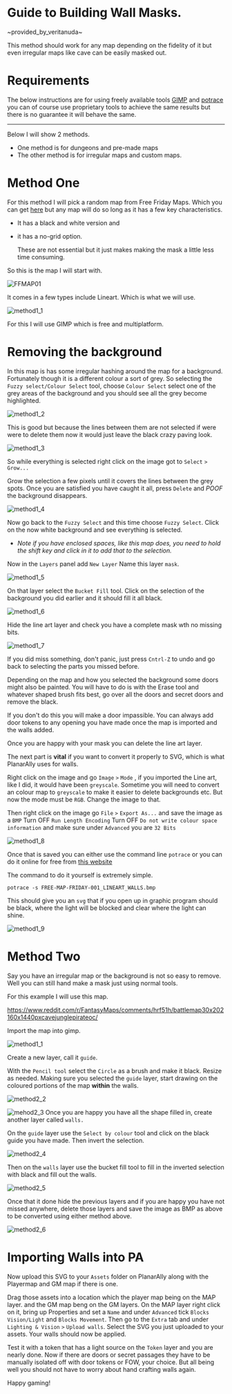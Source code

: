 # Guide to Building Wall Masks. 
~provided_by_veritanuda~

This method should work for any map depending on the fidelity of it but even irregular maps like cave can be easily masked out.

# Requirements
The below instructions are for using freely available tools [GIMP](https://gimp.org) and [potrace](https://potrace.sourceforge.net/) you can of course use proprietary tools to achieve the same results but there is no guarantee it will behave the same. 

___

Below I will show 2 methods. 
* One method is for dungeons and pre-made maps
* The other method is for irregular maps and custom maps. 


# __Method One__

For this method I will pick a random map from Free Friday Maps. Which you can get [here](https://www.drivethrurpg.com/browse/pub/10213/Paths-to-Adventure/subcategory/25973_33572/Free-Map-Friday) but any map will do so long as it has a few key characteristics. 
* It has a black and white version and 
* it has a no-grid option. 
  
  These are not essential but it just makes making the mask a little less time consuming.  

So this is the map I will start with.

![FFMAP01](assets/FREE-MAP-FRIDAY-001_COLOR_PLAYER-GRID.JPG)

It comes in a few types include Lineart. Which is what we will use. 


![method1_1](./assets/method1_1.png)

For this I will use GIMP which is free and multiplatform. 

# Removing the background

In this map is has some irregular hashing around the map for a background. Fortunately though it is a different colour a sort of grey. So selecting the `Fuzzy select/Colour Select` tool, choose `Colour Select` select one of the grey areas of the background and you should see all the grey become highlighted. 

![method1_2](assets/method1_2.png)


This is good but because the lines between them are not selected if were were to delete them now it would just leave the black crazy paving look.

![method1_3](assets/method1_3.png)

 So while everything is selected right click on the image got to `Select` `>` `Grow...`

Grow the selection a few pixels until it covers the lines between the grey spots. Once you are satisfied you have caught it all, press `Delete` and *POOF* the background disappears. 

![method1_4](assets/method1_4.png)

Now go back to the `Fuzzy Select` and this time choose `Fuzzy Select`. Click on the now white background and see everything is selected. 

* *Note if you have enclosed spaces, like this map does, you need to hold the shift key and click in it to add that to the selection.*

Now in the `Layers` panel add `New Layer` Name this layer `mask`. 

![method1_5](assets/method1_5.png)


On that layer select the `Bucket Fill` tool. Click on the selection of the background you did earlier and it should fill it all black. 

![method1_6](assets/method1_6.png)


Hide the line art layer and check you have a complete mask wth no missing bits. 

![method1_7](assets/method1_7.png)

If you did miss something, don't panic, just press `Cntrl-Z` to undo and go back to selecting the parts you missed before. 

Depending on the map and how you selected the background some doors might also be painted. You will have to do is with the Erase tool and whatever shaped brush fits best, go over all the doors and secret doors and remove the black. 

If you don't do this you will make a door impassible. You can always add door tokens to any opening you have made once the map is imported and the walls added. 

Once you are happy with your mask you can delete the line art layer. 




The next part is **vital** if you want to convert it properly to SVG, which is what PlanarAlly uses for walls.

Right click on the image and go `Image` `>` `Mode` , if you imported the Line art, like I did, it would have been `greyscale`. Sometime you will need to convert an colour map to `greyscale` to make it easier to delete backgrounds etc. But now the mode must be `RGB`. Change the image to that. 

Then right click on the image go `File` `>` `Export As...`  and save the image as a `BMP`  Turn OFF `Run Length Encoding` Turn OFF `Do not write colour space information` and make sure under `Advanced` you are `32 Bits`

![method1_8](assets/method1_8.png)

Once that is saved you can either use the command line `potrace` or you can do it online for free from [this website](https://svg-converter.com/potrace)

The command to do it  yourself is extremely simple. 

`potrace -s FREE-MAP-FRIDAY-001_LINEART_WALLS.bmp`

This should give you an `svg` that if you open up in graphic program should be black, where the light will be blocked and clear where the light can shine.

![method1_9](assets/method1_9.png)



# __Method Two__


Say you have an irregular map or the background is not so easy to remove. Well you can still hand make a mask just using normal tools.

For this example I will use this map.

https://www.reddit.com/r/FantasyMaps/comments/hrf51h/battlemap30x202160x1440pxcavejunglepirateoc/


Import the map into gimp.

![method1_1](assets/method2_1.png)

Create a new layer, call it `guide`.

With the `Pencil tool` select the `Circle` as a brush and make it black. Resize as needed. Making sure you selected the `guide` layer, start drawing on the coloured portions of the map **within** the walls.

![method2_2](assets/method2_2.png)


![mehod2_3](assets/method2_3.png)
Once you are happy you have all the shape filled in, create another layer called `walls.` 

On the `guide` layer use the `Select by colour` tool and click on the black guide you have made. Then invert the selection.

![method2_4](assets/method2_4.png)

Then on the `walls` layer use the bucket fill tool to fill in the inverted selection with black and fill out the walls.

![method2_5](assets/method2_5.png)

Once that it done hide the previous layers and if you are happy you have not missed anywhere, delete those layers and save the image as BMP as above to be converted using either method above.

![method2_6](assets/method2_6.png)

# Importing Walls into PA


Now upload this SVG to your `Assets` folder on PlanarAlly along with the Playermap and GM map if there is one. 

Drag those assets into a location which the player map being on the MAP layer. and the GM map beng on the GM layers. On the MAP layer right click on it, bring up Properties and set a `Name` and under `Advanced`  tick `Blocks Vision/Light` and `Blocks Movement`. Then go to the `Extra` tab and under `Lighting & Vision` `>` `Upload walls`. Select the SVG you just uploaded to your assets. Your walls should now be applied. 

Test it with a token that has a light source on the `Token` layer and you are nearly done. Now if there are doors or secret passages they have to be manually isolated off with door tokens or FOW, your choice. But all being well you should not have to worry about hand crafting walls again. 

Happy gaming!


